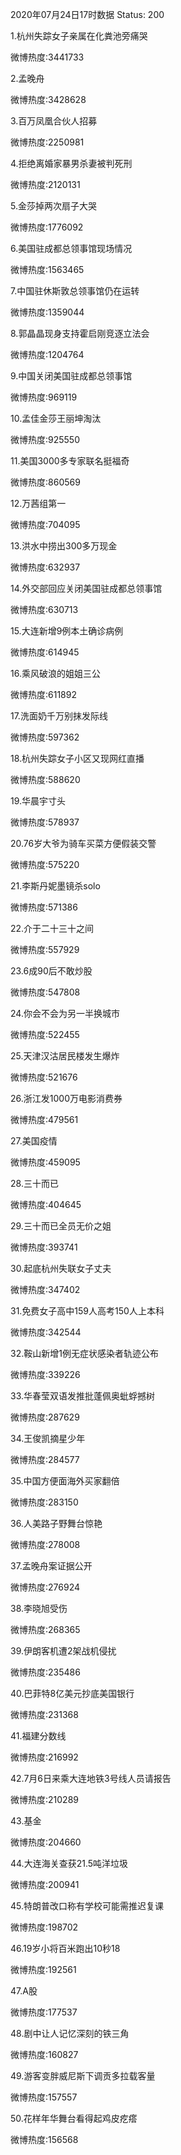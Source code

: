 2020年07月24日17时数据
Status: 200

1.杭州失踪女子亲属在化粪池旁痛哭

微博热度:3441733

2.孟晚舟

微博热度:3428628

3.百万凤凰合伙人招募

微博热度:2250981

4.拒绝离婚家暴男杀妻被判死刑

微博热度:2120131

5.金莎掉两次扇子大哭

微博热度:1776092

6.美国驻成都总领事馆现场情况

微博热度:1563465

7.中国驻休斯敦总领事馆仍在运转

微博热度:1359044

8.郭晶晶现身支持霍启刚竞逐立法会

微博热度:1204764

9.中国关闭美国驻成都总领事馆

微博热度:969119

10.孟佳金莎王丽坤淘汰

微博热度:925550

11.美国3000多专家联名挺福奇

微博热度:860569

12.万茜组第一

微博热度:704095

13.洪水中捞出300多万现金

微博热度:632937

14.外交部回应关闭美国驻成都总领事馆

微博热度:630713

15.大连新增9例本土确诊病例

微博热度:614945

16.乘风破浪的姐姐三公

微博热度:611892

17.洗面奶千万别抹发际线

微博热度:597362

18.杭州失踪女子小区又现网红直播

微博热度:588620

19.华晨宇寸头

微博热度:578937

20.76岁大爷为骑车买菜方便假装交警

微博热度:575220

21.李斯丹妮墨镜杀solo

微博热度:571386

22.介于二十三十之间

微博热度:557929

23.6成90后不敢炒股

微博热度:547808

24.你会不会为另一半换城市

微博热度:522455

25.天津汉沽居民楼发生爆炸

微博热度:521676

26.浙江发1000万电影消费券

微博热度:479561

27.美国疫情

微博热度:459095

28.三十而已

微博热度:404645

29.三十而已全员无价之姐

微博热度:393741

30.起底杭州失联女子丈夫

微博热度:347402

31.免费女子高中159人高考150人上本科

微博热度:342544

32.鞍山新增1例无症状感染者轨迹公布

微博热度:339226

33.华春莹双语发推批蓬佩奥蚍蜉撼树

微博热度:287629

34.王俊凯摘星少年

微博热度:284577

35.中国方便面海外买家翻倍

微博热度:283150

36.人美路子野舞台惊艳

微博热度:278008

37.孟晚舟案证据公开

微博热度:276924

38.李晓旭受伤

微博热度:268365

39.伊朗客机遭2架战机侵扰

微博热度:235486

40.巴菲特8亿美元抄底美国银行

微博热度:231368

41.福建分数线

微博热度:216992

42.7月6日来乘大连地铁3号线人员请报告

微博热度:210289

43.基金

微博热度:204660

44.大连海关查获21.5吨洋垃圾

微博热度:200941

45.特朗普改口称有学校可能需推迟复课

微博热度:198702

46.19岁小将百米跑出10秒18

微博热度:192561

47.A股

微博热度:177537

48.剧中让人记忆深刻的铁三角

微博热度:160827

49.游客变胖威尼斯下调贡多拉载客量

微博热度:157557

50.花样年华舞台看得起鸡皮疙瘩

微博热度:156568

